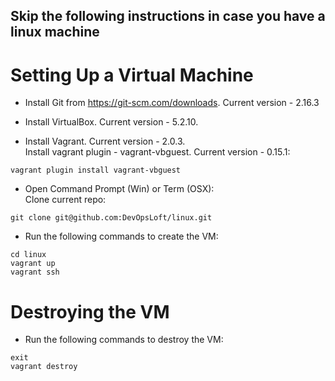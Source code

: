 ## Skip the following instructions in case you have a linux machine

# Setting Up a Virtual Machine

* Install Git from https://git-scm.com/downloads. Current version - 2.16.3

* Install VirtualBox. Current version - 5.2.10.

* Install Vagrant. Current version - 2.0.3.
<br>Install vagrant plugin - vagrant-vbguest. Current version - 0.15.1:
```
vagrant plugin install vagrant-vbguest
```

* Open Command Prompt (Win) or Term (OSX):
<br>Clone current repo:<br>
```
git clone git@github.com:DevOpsLoft/linux.git
```
* Run the following commands to create the VM:
```
cd linux
vagrant up
vagrant ssh
```

# Destroying the VM
* Run the following commands to destroy the VM:
```
exit
vagrant destroy
```

